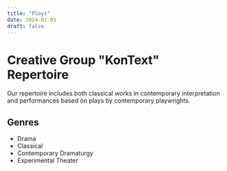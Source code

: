 ```yaml
---
title: "Plays"
date: 2024-01-01
draft: false
---
```


# Creative Group "KonText" Repertoire

Our repertoire includes both classical works in contemporary interpretation and performances based on plays by contemporary playwrights.

## Genres
- Drama
- Classical
- Contemporary Dramaturgy
- Experimental Theater
